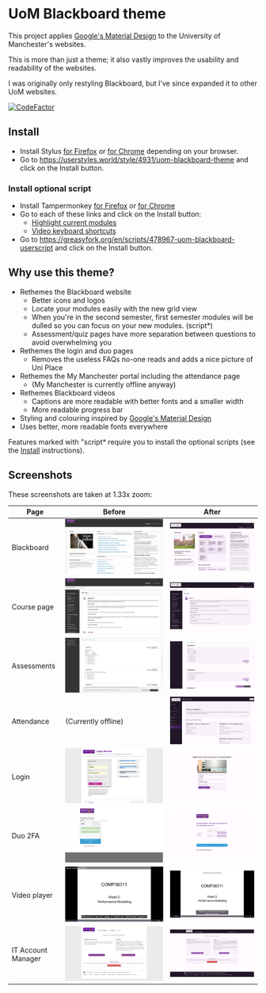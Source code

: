 # UoM Blackboard theme

This project applies [Google's Material Design](https://m3.material.io/) to
the University of Manchester's websites.

This is more than just a theme; it also vastly improves the usability
and readability of the websites.

I was originally only restyling Blackboard, but I've since expanded it to
other UoM websites.

[![CodeFactor](https://www.codefactor.io/repository/github/adil192/blackboardtheme/badge)](https://www.codefactor.io/repository/github/adil192/blackboardtheme)

## Install

- Install Stylus [for Firefox](https://addons.mozilla.org/en-GB/firefox/addon/styl-us/) or [for Chrome](https://chrome.google.com/webstore/detail/stylus/clngdbkpkpeebahjckkjfobafhncgmne) depending on your browser.
- Go to https://userstyles.world/style/4931/uom-blackboard-theme and click on the Install button.

### Install optional script

- Install Tampermonkey [for Firefox](https://addons.mozilla.org/en-GB/firefox/addon/tampermonkey/) or [for Chrome](https://chrome.google.com/webstore/detail/tampermonkey/dhdgffkkebhmkfjojejmpbldmpobfkfo)
- Go to each of these links and click on the Install button:
    - [Highlight current modules](https://greasyfork.org/en/scripts/478967-uom-blackboard-highlight-current-modules)
    - [Video keyboard shortcuts](https://greasyfork.org/en/scripts/479044-uom-blackboard-video-keyboard-shortcuts)
- Go to https://greasyfork.org/en/scripts/478967-uom-blackboard-userscript and click on the Install button.

## Why use this theme?

- Rethemes the Blackboard website
    - Better icons and logos
    - Locate your modules easily with the new grid view
    - When you're in the second semester, first semester modules will be dulled so you can focus on your new modules. (script*)
    - Assessment/quiz pages have more separation between questions to avoid overwhelming you
- Rethemes the login and duo pages
    - Removes the useless FAQs no-one reads and adds a nice picture of Uni Place
- Rethemes the My Manchester portal including the attendance page
    - (My Manchester is currently offline anyway)
- Rethemes Blackboard videos
   - Captions are more readable with better fonts and a smaller width
   - More readable progress bar
- Styling and colouring inspired by [Google's Material Design](https://m3.material.io/)
- Uses better, more readable fonts everywhere

Features marked with "script* require you to install the optional scripts (see the [Install](https://github.com/adil192/BlackboardTheme#install) instructions).

## Screenshots

These screenshots are taken at 1.33x zoom:

| Page | Before | After |
| --- | --- | --- |
| Blackboard | ![Before](screenshots/blackboard_before.png) | ![After](screenshots/blackboard_after.png) |
| Course page | ![Before](screenshots/course_before.png) | ![After](screenshots/course_after.png) |
| Assessments | ![Before](screenshots/quiz_before.png) | ![After](screenshots/quiz_after.png) |
| Attendance | (Currently offline) | ![After](screenshots/attendance_after.png) |
| Login | ![Before](screenshots/login_before.png) | ![After](screenshots/login_after.png) |
| Duo 2FA | ![Before](screenshots/duo_before.png) | ![After](screenshots/duo_after.png) |
| Video player | ![Before](screenshots/video_before.jpg) | ![After](screenshots/video_after.jpg) |
| IT Account Manager | ![Before](screenshots/iam_before.png) | ![After](screenshots/iam_after.png) |
